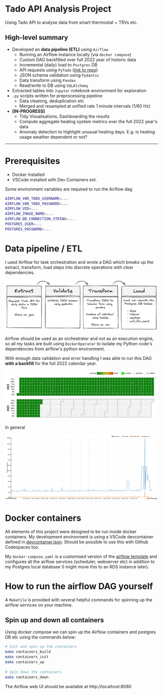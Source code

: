 # Tado API Analysis Project
Using Tado API to analyse data from smart thermostat + TRVs etc.

## High-level summary
- Developed an **data pipeline (ETL)** using `Airflow`
    - Running an Airflow instance locally (via `docker compose`)
    - Custom DAG backfilled over full 2022 year of historic data
    - Incremental (daily) load to `Postgres` DB
    - API requests using `PyTado` ([link to repo](https://github.com/wmalgadey/PyTado))
    - JSON schema validation using `Pydantic`
    - Data transform using `Pandas`
    - Read/write to DB using `SQLAlchemy`
- Extracted tables into `Jupyter` notebook environment for exploration
- `.py` scripts written for preprocessing pipeline
    - Data cleaning, deduplication etc
    - Merged and resampled at unified rate 1 minute intervals (1/60 Hz)
- **[IN-PROGRESS]** 
    - Tidy Visualisations, Dashboarding the results
    - Compute aggregate heating system metrics over the full 2022 year's data
    - Anomaly detection to highlight unusual heating days. E.g. is heating usage weather dependent or not?

---

# Prerequisites
- Docker installed
- VSCode installed with Dev Containers ext.

Some environment variables are required to run the Airflow dag

```bash
AIRFLOW_VAR_TADO_USERNAME=...
AIRFLOW_VAR_TADO_PASSWORD=...
AIRFLOW_UID=...
AIRFLOW_IMAGE_NAME=...
AIRFLOW_DB_CONNECTION_STRING=...
POSTGRES_USER=...
POSTGRES_PASSWORD=...
```

# Data pipeline / ETL

I used Airflow for task orchestration and wrote a DAG which breaks up the extract, transform, load steps into discrete operations with clear dependencies.

![ETL steps in DAG](docs/images/etl_steps.excalidraw.png)

Airflow should be used as an orchestrator and not as an execution engine, so all my tasks are built using `DockerOperator` to isolate my Python code's dependencies from airflow's python environment.

With enough data validation and error handling I was able to run this DAG **with a backfill** for the full 2022 calendar year.

![DAG run calendar](docs/images/dag_calendar.png)

In general 

![](docs/images/dag_task_durations.png)

# Docker containers

All elements of this project were designed to be run inside docker containers. My development environment is using a VSCode devcontainer defined in [devcontainer.json](.devcontainer/devcontainer.json). Should be possible to use this with Github Codespaces too.

My `docker-compose.yaml` is a customised version of the [airflow template](https://airflow.apache.org/docs/apache-airflow/2.5.0/docker-compose.yaml) and configures all the airflow services (scheduler, webserver etc) in addition to my Postgres local database (I might move this to an RDS instance later).

# How to run the airflow DAG yourself
A `Makefile` is provided with several helpful commands for spinning up the airflow services on your machine.

## Spin up and down all containers
Using docker compose we can spin up the Airflow containers and postgres DB etc using the commands below:

```bash
# Init and spin up the containers
make containers_build
make containers_init
make containers_up

# Spin down the containers
make containers_down
```

The Airflow web UI should be available at http://localhost:8080
